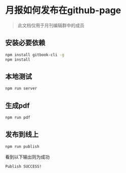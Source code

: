 # 月报如何发布在github-page

> 此文档仅用于月刊编辑群中的成员

## 安装必要依赖
```bash
npm install gitbook-cli -g
npm install
```
## 本地测试
```bash
npm run server
```

## 生成pdf
```bash
npm run pdf
```

## 发布到线上
```bash
npm run publish
```
看到以下输出则为成功
```bash
Publish SUCCESS!
```